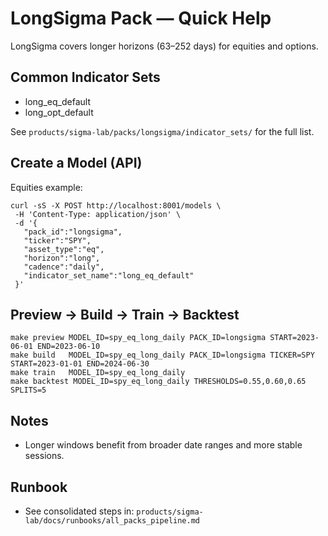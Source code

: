 # LongSigma Pack — Quick Help

LongSigma covers longer horizons (63–252 days) for equities and options.

## Common Indicator Sets
- long_eq_default
- long_opt_default

See `products/sigma-lab/packs/longsigma/indicator_sets/` for the full list.

## Create a Model (API)
Equities example:
```
curl -sS -X POST http://localhost:8001/models \
 -H 'Content-Type: application/json' \
 -d '{
   "pack_id":"longsigma",
   "ticker":"SPY",
   "asset_type":"eq",
   "horizon":"long",
   "cadence":"daily",
   "indicator_set_name":"long_eq_default"
 }'
```

## Preview → Build → Train → Backtest
```
make preview MODEL_ID=spy_eq_long_daily PACK_ID=longsigma START=2023-06-01 END=2023-06-10
make build   MODEL_ID=spy_eq_long_daily PACK_ID=longsigma TICKER=SPY START=2023-01-01 END=2024-06-30
make train   MODEL_ID=spy_eq_long_daily
make backtest MODEL_ID=spy_eq_long_daily THRESHOLDS=0.55,0.60,0.65 SPLITS=5
```

## Notes
- Longer windows benefit from broader date ranges and more stable sessions.

## Runbook
- See consolidated steps in: `products/sigma-lab/docs/runbooks/all_packs_pipeline.md`
